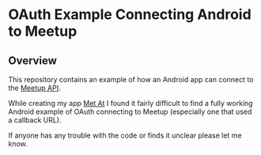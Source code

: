 # OAuth Example Connecting Android to Meetup

## Overview

This repository contains an example of how an Android app can connect to the [Meetup API](http://www.meetup.com/meetup_api/).

While creating my app [Met At](https://play.google.com/store/apps/details?id=com.metat.contacts) I found it fairly difficult to find a fully working Android example of OAuth connecting to Meetup (especially one that used a callback URL).

If anyone has any trouble with the code or finds it unclear please let me know.